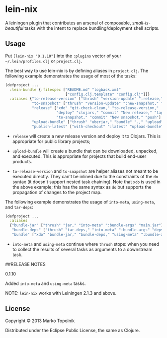 # lein-nix

A leiningen plugin that contributes an arsenal of composable, *small-is-beautiful* tasks with the intent to replace bundling/deployment shell scripts.

## Usage

Put `[lein-nix "0.1.10"]` into the `:plugins` vector of your `~/.lein/profiles.clj` or `project.clj`.

The best way to use lein-nix is by defining aliases in `project.clj`. The following example demonstrates the usage of most of the tasks:

```clojure
(defproject ...
  :lein-bundle {:filespec ["README.md" "logback.xml"
                           ["config.clj.template" "config.clj"]]}
  :aliases {"to-release-version" ["thrush" "version-update" ":release," "edit-version"]
            "to-snapshot" ["thrush" "version-update" ":new-snapshot," "edit-version"]
            "release" ["xdo" "git-check-clean," "to-release-version,"
                       "deploy" "clojars," "commit" "New release," "tag,"
                       "to-snapshot," "commit" "New snapshot," "push"]
            "upload-bundle" ["thrush" "uberjar," "bundle" ".," "upload" "bundle"]
            "publish-latest" ["with-checkout" ":latest" "upload-bundle"]})
```

- `release` will create a new release version and deploy it to Clojars. This is appropriate for public library projects;

- `upload-bundle` will create a bundle that can be downloaded, unpacked, and executed. This is appropriate for projects that build end-user products.

- `to-release-version` and `to-snapshot` are helper aliases not meant to be executed directly. They can't be inlined due to the constraints of the `do` syntax (it doesn't support nested task chaining). Note that `xdo` is used in the above example; this has the same syntax as `do` but supports the propagation of changes to the project map.

The following example demonstrates the usage of `into-meta`, `using-meta`, and `tar-deps`:

```clojure
(defproject ...
  :aliases
  {"bundle-jar" ["thrush" "jar," "into-meta" ":bundle-args" "main.jar"]
   "bundle-deps" ["thrush" "tar-deps," "into-meta" ":bundle-args" "deps.tgz"]
   "bundle" ["xdo" "bundle-jar," "bundle-deps," "using-meta" ":bundle-args" "bundle"]})
```

- `into-meta` and `using-meta` continue where `thrush` stops: when you need to collect the results of several tasks as arguments to a downstream task.


##RELEASE NOTES

0.1.10

Added `into-meta` and `using-meta` tasks.



NOTE: `lein-nix` works with Leiningen 2.1.3 and above.

## License

Copyright © 2013 Marko Topolnik

Distributed under the Eclipse Public License, the same as Clojure.
